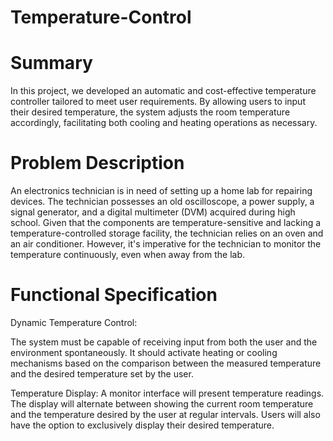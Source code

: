 # Temperature-Control

# Summary
In this project, we developed an automatic and cost-effective temperature controller tailored to meet user requirements. By allowing users to input their desired temperature, the system adjusts the room temperature accordingly, facilitating both cooling and heating operations as necessary.

# Problem Description
An electronics technician is in need of setting up a home lab for repairing devices. The technician possesses an old oscilloscope, a power supply, a signal generator, and a digital multimeter (DVM) acquired during high school. 
Given that the components are temperature-sensitive and lacking a temperature-controlled storage facility, the technician relies on an oven and an air conditioner. However, it's imperative for the technician to monitor the temperature continuously, even when away from the lab.

# Functional Specification
Dynamic Temperature Control:

The system must be capable of receiving input from both the user and the environment spontaneously.
It should activate heating or cooling mechanisms based on the comparison between the measured temperature and the desired temperature set by the user.

Temperature Display: 
A monitor interface will present temperature readings.
The display will alternate between showing the current room temperature and the temperature desired by the user at regular intervals.
Users will also have the option to exclusively display their desired temperature.
